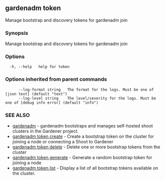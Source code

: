 ## gardenadm token

Manage bootstrap and discovery tokens for gardenadm join

### Synopsis

Manage bootstrap and discovery tokens for gardenadm join

### Options

```
  -h, --help   help for token
```

### Options inherited from parent commands

```
      --log-format string   The format for the logs. Must be one of [json text] (default "text")
      --log-level string    The level/severity for the logs. Must be one of [debug info error] (default "info")
```

### SEE ALSO

* [gardenadm](gardenadm.md)	 - gardenadm bootstraps and manages self-hosted shoot clusters in the Gardener project.
* [gardenadm token create](gardenadm_token_create.md)	 - Create a bootstrap token on the cluster for joining a node or connecting a Shoot to Gardener
* [gardenadm token delete](gardenadm_token_delete.md)	 - Delete one or more bootstrap tokens from the cluster
* [gardenadm token generate](gardenadm_token_generate.md)	 - Generate a random bootstrap token for joining a node
* [gardenadm token list](gardenadm_token_list.md)	 - Display a list of all bootstrap tokens available on the cluster.

